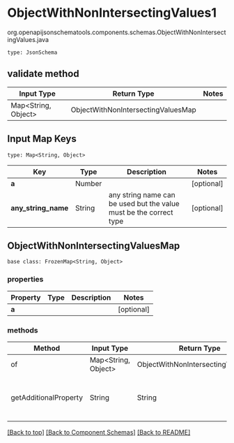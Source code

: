 # ObjectWithNonIntersectingValues1
org.openapijsonschematools.components.schemas.ObjectWithNonIntersectingValues.java
```
type: JsonSchema
```

## validate method
| Input Type | Return Type | Notes |
| ---------- | ----------- | ----- |
| Map<String, Object> | ObjectWithNonIntersectingValuesMap | |

## Input Map Keys
```
type: Map<String, Object>
```
Key | Type |  Description | Notes
------------ | ------------- | ------------- | -------------
**a** | Number |  | [optional]
**any_string_name** | String | any string name can be used but the value must be the correct type | [optional]

## ObjectWithNonIntersectingValuesMap
```
base class: FrozenMap<String, Object>
```

### properties
Property | Type | Description | Notes
-------- | ---- | ----------- | -----
**a** |  |  | [optional]

### methods
Method | Input Type | Return Type | Notes
------ | ---------- | ----------- | ------
of | Map<String, Object> | ObjectWithNonIntersectingValuesMap | a constructor
getAdditionalProperty | String | String | provides type safety for additional properties

[[Back to top]](#top) [[Back to Component Schemas]](../../../README.md#Component-Schemas) [[Back to README]](../../../README.md)
